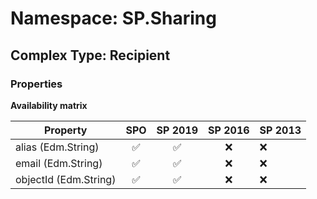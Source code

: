 # Namespace: SP.Sharing

## Complex Type: Recipient

### Properties

**Availability matrix**

Property | SPO | SP 2019 | SP 2016 | SP 2013
----------|:---:|:-------:|:-------:|:-------
alias (Edm.String) | ✅ | ✅ | ❌ | ❌
email (Edm.String) | ✅ | ✅ | ❌ | ❌
objectId (Edm.String) | ✅ | ✅ | ❌ | ❌
